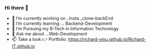### Hi there 👋


- 🔭 I’m currently working on ..Insta _clone-backEnd
- 🌱 I’m currently learning ... Backend-Development
- 🤔 I’m Pursuing my B-Tech in Information Technology
- 💬 Ask me about ...Web-Development
- 📫 Take a look 👉 Portfolio: https://richard-vinu.github.io/Richard-IT.github.io
